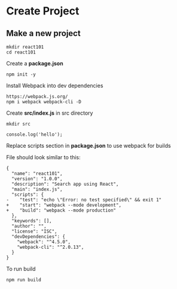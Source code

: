 # Create Project
## Make a new project
```
mkdir react101
cd react101 
```

Create a **package.json**

```
npm init -y
```

Install Webpack into dev dependencies
```
https://webpack.js.org/
npm i webpack webpack-cli -D
```

Create **src/index.js** in src directory
```
mkdir src
```

```
console.log('hello');
```

Replace scripts section in  **package.json** to use webpack for builds

File should look similar to this:
``` 
{
  "name": "react101",
  "version": "1.0.0",
  "description": "Search app using React",
  "main": "index.js",
  "scripts": {
-    "test": "echo \"Error: no test specified\" && exit 1"
+    "start": "webpack --mode development",
+    "build": "webpack --mode production"
  },
  "keywords": [],
  "author": "",
  "license": "ISC",
  "devDependencies": {
    "webpack": "^4.5.0",
    "webpack-cli": "^2.0.13",
  }
}
```

To run build
``` 
npm run build
```

